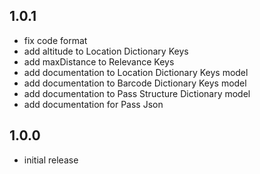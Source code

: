 ## 1.0.1
 - fix code format
 - add altitude to Location Dictionary Keys
 - add maxDistance to Relevance Keys
 - add documentation to Location Dictionary Keys model
 - add documentation to Barcode Dictionary Keys model
 - add documentation to Pass Structure Dictionary model
 - add documentation for Pass Json

## 1.0.0
 - initial release